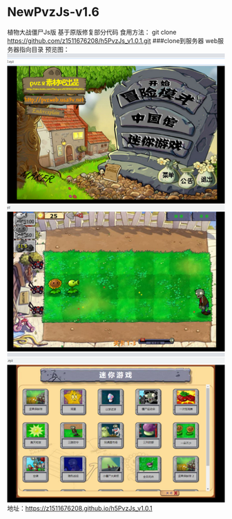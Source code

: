 # NewPvzJs-v1.6
植物大战僵尸Js版
基于原版修复部分代码
食用方法：
git clone https://github.com/z1511676208/h5PvzJs_v1.0.1.git  ###clone到服务器
web服务器指向目录
预览图：
![image](/预览图/主页.png)
![image](/预览图/冒险模式.png)
![image](/预览图/迷你游戏.png)
地址：https://z1511676208.github.io/h5PvzJs_v1.0.1
